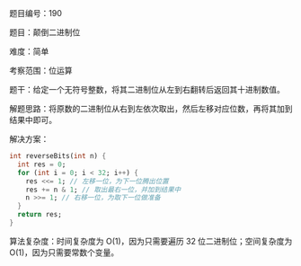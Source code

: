 题目编号：190

题目：颠倒二进制位

难度：简单

考察范围：位运算

题干：给定一个无符号整数，将其二进制位从左到右翻转后返回其十进制数值。

解题思路：将原数的二进制位从右到左依次取出，然后左移对应位数，再将其加到结果中即可。

解决方案：

```dart
int reverseBits(int n) {
  int res = 0;
  for (int i = 0; i < 32; i++) {
    res <<= 1; // 左移一位，为下一位腾出位置
    res += n & 1; // 取出最右一位，并加到结果中
    n >>= 1; // 右移一位，为取下一位做准备
  }
  return res;
}
```

算法复杂度：时间复杂度为 O(1)，因为只需要遍历 32 位二进制位；空间复杂度为 O(1)，因为只需要常数个变量。